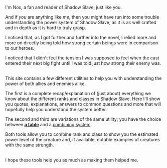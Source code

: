 I'm Nox, a fan and reader of Shadow Slave, just like you.<br>

And if _you_ are anything like _me_, then you might have run into some trouble understanding the power system of Shadow Slave, as it is as well crafted and in depth as it is hard to truly grasp.<br>

I noticed that, as I got further and further into the novel, I relied more and more on directly being told how strong certain beings were in comparison to our heroes. <br>

I noticed that I didn't feel the tension I was supposed to feel when the cast entered their next big fight until I was told just how strong their enemy was. <br><br>


This site contains a few different utilities to help you with understanding the power of both allies and enemies alike. <br>

The first is a complete recap/explanation of (just about) everything we know about the different ranks and classes in Shadow Slave. 
Here I'll show you quotes, explanations, answers to common questions and more that will hopefully help you understand the system better. <br>

The second and third are variations of the same utility; you have the choice between
<span class="excerpt-hover">
    <strong style="cursor: pointer; text-decoration: underline dotted;">[a table](https://noxnecro.github.io/shadowslave/table.html)
</strong>
    <span class="excerpt-popup">
        The table allows you set your current chapter so you don't have to worry about spoilers.
    </span>
</span>
and a [combining system](https://noxnecro.github.io/shadowslave/creature-lookup.html). <br>

Both tools allow you to combine rank and class to show you the estimated power level of the creature and, if available, notable examples of creatures with the same strength. <br><br>

I hope these tools help you as much as making them helped me.










<style>
/* Excerpt hover popup styles */
.excerpt-hover {
  position: relative;
  display: inline-block;
}
.excerpt-popup {
  display: none;
  position: absolute;
  left: 0;
  top: 1.5em;
  z-index: 10;
  background: #222;
  color: #fff;
  padding: 0.7em 1em;
  border-radius: 6px;
  box-shadow: 0 2px 8px rgba(0,0,0,0.2);
  min-width: 200px;
  max-width: 350px;
  font-size: 0.95em;
  white-space: normal;
}
.excerpt-hover:hover .excerpt-popup {
  display: block;
}
</style>